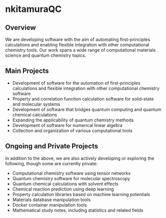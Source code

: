 # nkitamuraQC

## Overview

We are developing software with the aim of automating first-principles calculations and enabling flexible integration with other computational chemistry tools. Our work spans a wide range of computational materials science and quantum chemistry topics.

## Main Projects

- Development of software for the automation of first-principles calculations and flexible integration with other computational chemistry software
- Property and correlation function calculation software for solid-state and molecular systems
- Development of software that bridges quantum computing and quantum chemical calculations
- Expanding the applicability of quantum chemistry methods
- Development of software for numerical linear algebra
- Collection and organization of various computational tools

## Ongoing and Private Projects

In addition to the above, we are also actively developing or exploring the following, though some are currently private:

- Computational chemistry software using tensor networks
- Quantum chemistry software for molecular spectroscopy
- Quantum chemical calculations with solvent effects
- Chemical reaction prediction using deep learning
- Property calculation libraries based on machine learning potentials
- Materials database manipulation tools
- Docker container manipulation tools
- Mathematical study notes, including statistics and related fields
